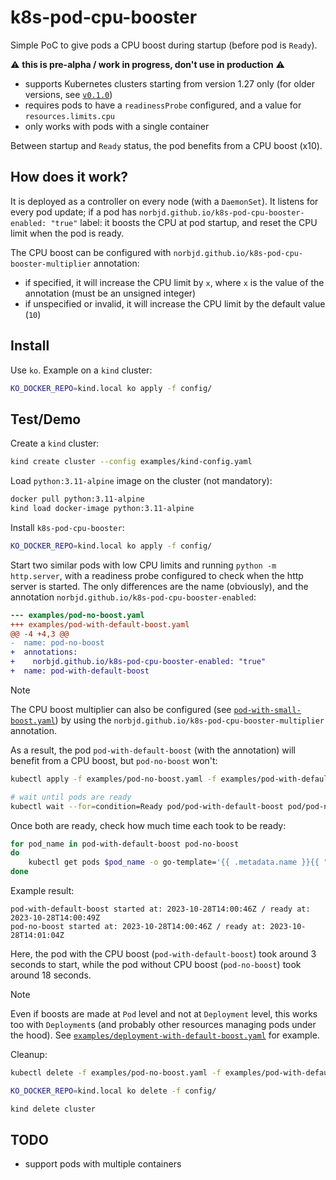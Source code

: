 # k8s-pod-cpu-booster

Simple PoC to give pods a CPU boost during startup (before pod is `Ready`).

:warning: **this is pre-alpha / work in progress, don't use in production** :warning:

- supports Kubernetes clusters starting from version 1.27 only (for older versions, see [`v0.1.0`](https://github.com/norbjd/k8s-pod-cpu-booster/tree/v0.1.0))
- requires pods to have a `readinessProbe` configured, and a value for `resources.limits.cpu`
- only works with pods with a single container

Between startup and `Ready` status, the pod benefits from a CPU boost (x10).

## How does it work?

It is deployed as a controller on every node (with a `DaemonSet`). It listens for every pod update; if a pod has `norbjd.github.io/k8s-pod-cpu-booster-enabled: "true"` label: it boosts the CPU at pod startup, and reset the CPU limit when the pod is ready.

The CPU boost can be configured with `norbjd.github.io/k8s-pod-cpu-booster-multiplier` annotation:

- if specified, it will increase the CPU limit by `x`, where `x` is the value of the annotation (must be an unsigned integer)
- if unspecified or invalid, it will increase the CPU limit by the default value (`10`)

## Install

Use `ko`. Example on a `kind` cluster:

```sh
KO_DOCKER_REPO=kind.local ko apply -f config/
```

## Test/Demo

Create a `kind` cluster:

```sh
kind create cluster --config examples/kind-config.yaml
```

Load `python:3.11-alpine` image on the cluster (not mandatory):

```sh
docker pull python:3.11-alpine
kind load docker-image python:3.11-alpine
```

Install `k8s-pod-cpu-booster`:

```sh
KO_DOCKER_REPO=kind.local ko apply -f config/
```

Start two similar pods with low CPU limits and running `python -m http.server`, with a readiness probe configured to check when the http server is started. The only differences are the name (obviously), and the annotation `norbjd.github.io/k8s-pod-cpu-booster-enabled`:

```diff
--- examples/pod-no-boost.yaml
+++ examples/pod-with-default-boost.yaml
@@ -4 +4,3 @@
-  name: pod-no-boost
+  annotations:
+    norbjd.github.io/k8s-pod-cpu-booster-enabled: "true"
+  name: pod-with-default-boost
```

> [!NOTE]
> The CPU boost multiplier can also be configured (see [`pod-with-small-boost.yaml`](https://github.com/norbjd/k8s-pod-cpu-booster/blob/main/examples/pod-with-small-boost.yaml)) by using the `norbjd.github.io/k8s-pod-cpu-booster-multiplier` annotation.

As a result, the pod `pod-with-default-boost` (with the annotation) will benefit from a CPU boost, but `pod-no-boost` won't:

```sh
kubectl apply -f examples/pod-no-boost.yaml -f examples/pod-with-default-boost.yaml

# wait until pods are ready
kubectl wait --for=condition=Ready pod/pod-with-default-boost pod/pod-no-boost
```

Once both are ready, check how much time each took to be ready:

```sh
for pod_name in pod-with-default-boost pod-no-boost
do
    kubectl get pods $pod_name -o go-template='{{ .metadata.name }}{{ " " }}{{ range .status.containerStatuses }}{{ if eq .name "python" }}{{ "started at: " }}{{ .state.running.startedAt }}{{ end }}{{ end }}{{ " / " }}{{ range .status.conditions }}{{ if (and (eq .type "Ready") (eq .status "True")) }}{{ "ready at: " }}{{ .lastTransitionTime }}{{ end }}{{ end }}{{ "\n" }}'
done
```

Example result:

```
pod-with-default-boost started at: 2023-10-28T14:00:46Z / ready at: 2023-10-28T14:00:49Z
pod-no-boost started at: 2023-10-28T14:00:46Z / ready at: 2023-10-28T14:01:04Z
```

Here, the pod with the CPU boost (`pod-with-default-boost`) took around 3 seconds to start, while the pod without CPU boost (`pod-no-boost`) took around 18 seconds.

> [!NOTE]
> Even if boosts are made at `Pod` level and not at `Deployment` level, this works too with `Deployment`s (and probably other resources managing pods under the hood). See [`examples/deployment-with-default-boost.yaml`](https://github.com/norbjd/k8s-pod-cpu-booster/blob/main/examples/deployment-with-default-boost.yaml) for example.

Cleanup:

```sh
kubectl delete -f examples/pod-no-boost.yaml -f examples/pod-with-default-boost.yaml

KO_DOCKER_REPO=kind.local ko delete -f config/

kind delete cluster
```

## TODO

- support pods with multiple containers
